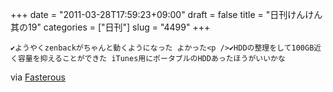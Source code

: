 +++
date = "2011-03-28T17:59:23+09:00"
draft = false
title = "日刊けんけん 其の19"
categories = ["日刊"]
slug = "4499"
+++


    ✔ようやくzenbackがちゃんと動くようになった よかった<p />✔HDDの整理をして100GB近く容量を抑えることができた iTunes用にポータブルのHDDあったほうがいいかな

<div class="posterous_quote_citation">via <a href="http://www.lastday.jp/2011/02/28/fasterous">Fasterous</a></div>
  
